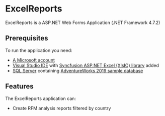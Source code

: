 # ExcelReports

ExcelReports is a ASP.NET Web Forms Application (.NET Framework 4.7.2)

## Prerequisites
To run the application you need:
- [A Microsoft account](https://support.microsoft.com/en-us/account-billing/how-to-create-a-new-microsoft-account-a84675c3-3e9e-17cf-2911-3d56b15c0aaf)
- [Visual Studio IDE](https://visualstudio.microsoft.com/downloads) with [Syncfusion ASP.NET Excel (XlsIO) library](https://www.nuget.org/packages/Syncfusion.XlsIO.AspNet) added
- [SQL Server](https://www.microsoft.com/en-us/sql-server/sql-server-downloads) containing [AdventureWorks 2019 sample database](https://learn.microsoft.com/en-us/sql/samples/adventureworks-install-configure?view=sql-server-ver16&tabs=ssms)

## Features
The ExcelReports application can:
- Create RFM analysis reports filtered by country

